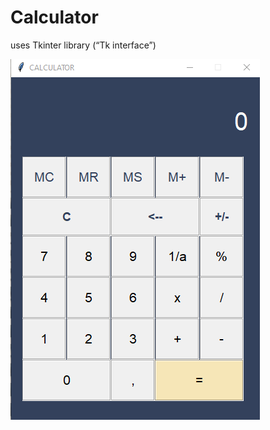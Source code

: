 # Calculator 
uses Tkinter library (“Tk interface”)

![](/images/main-interface.png "Main Interface")
